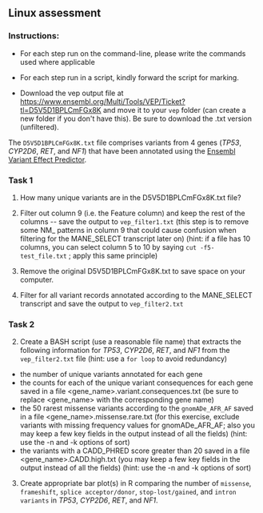 ## Linux assessment

### Instructions:

- For each step run on the command-line, please write the commands used where applicable 
- For each step run in a script, kindly forward the script for marking. 

- Download the vep output file at https://www.ensembl.org/Multi/Tools/VEP/Ticket?tl=D5V5D1BPLCmFGx8K and move it to your ``vep`` folder (can create a new folder if you don't have this). Be sure to download the .txt version (unfiltered).  

The ``D5V5D1BPLCmFGx8K.txt`` file comprises variants from 4 genes (_TP53_, _CYP2D6_, _RET_, and _NF1_) that have been annotated using the [Ensembl Variant Effect Predictor](https://www.ensembl.org/info/docs/tools/vep/index.html). 



### Task 1

1. How many unique variants are in the D5V5D1BPLCmFGx8K.txt file? 

2. Filter out column 9 (i.e. the Feature column) and keep the rest of the columns -- save the output to `vep_filter1.txt` (this step is to remove some NM_ patterns in column 9 that could cause confusion when filtering for the MANE_SELECT transcript later on) (hint: if a file has 10 columns, you can select column 5 to 10 by saying `cut -f5- test_file.txt` ; apply this same principle)

3. Remove the original D5V5D1BPLCmFGx8K.txt to save space on your computer.

4. Filter for all variant records annotated according to the MANE_SELECT transcript and save the output to `vep_filter2.txt`


### Task 2

2. Create a BASH script (use a reasonable file name) that extracts the following information for _TP53_, _CYP2D6_, _RET_, and _NF1_ from the `vep_filter2.txt` file (hint: use a `for loop` to avoid redundancy)

- the number of unique variants annotated for each gene
- the counts for each of the unique variant consequences for each gene saved in a file <gene_name>.variant.consequences.txt (be sure to replace <gene_name> with the corresponding gene name)
- the 50 rarest missense variants according to the `gnomADe_AFR_AF` saved in a file  <gene_name>.missense.rare.txt (for this exercise, exclude variants with missing frequency values for gnomADe_AFR_AF; also you may keep a few key fields in the output instead of all the fields) (hint: use the -n and -k options of sort)
- the variants with a CADD_PHRED score greater than 20 saved in a file  <gene_name>.CADD.high.txt (you may keep a few key fields in the output instead of all the fields) (hint: use the -n and -k options of sort)

3. Create appropriate bar plot(s) in R comparing the number of `missense`, `frameshift`, `splice acceptor/donor`, `stop-lost/gained`, and `intron variants` in _TP53_, _CYP2D6_, _RET_, and _NF1_.  
